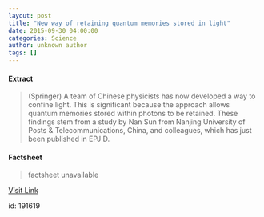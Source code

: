 ```yaml
---
layout: post
title: "New way of retaining quantum memories stored in light"
date: 2015-09-30 04:00:00
categories: Science
author: unknown author
tags: []
---
```



#### Extract
>(Springer) A team of Chinese physicists has now developed a way to confine light. This is significant because the approach allows quantum memories stored within photons to be retained. These findings stem from a study by Nan Sun from Nanjing University of Posts & Telecommunications, China, and colleagues, which has just been published in EPJ D.

#### Factsheet
>factsheet unavailable

[Visit Link](http://www.eurekalert.org/pub_releases/2015-09/s-nwo093015.php)

id:  191619
